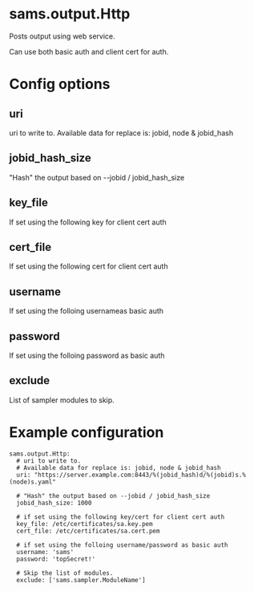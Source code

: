 
# sams.output.Http

Posts output using web service.

Can use both basic auth and client cert for auth.

# Config options

## uri

uri to write to.
Available data for replace is: jobid, node & jobid_hash

## jobid_hash_size

"Hash" the output based on --jobid / jobid_hash_size

## key_file

If set using the following key for client cert auth

## cert_file

If set using the following cert for client cert auth

## username

If set using the folloing usernameas basic auth

## password

If set using the folloing password as basic auth

## exclude

List of sampler modules to skip.

# Example configuration

```
sams.output.Http:
  # uri to write to.  
  # Available data for replace is: jobid, node & jobid_hash
  uri: "https://server.example.com:8443/%(jobid_hash)d/%(jobid)s.%(node)s.yaml"

  # "Hash" the output based on --jobid / jobid_hash_size
  jobid_hash_size: 1000

  # if set using the following key/cert for client cert auth
  key_file: /etc/certificates/sa.key.pem
  cert_file: /etc/certificates/sa.cert.pem

  # if set using the folloing username/password as basic auth
  username: 'sams'
  password: 'topSecret!'

  # Skip the list of modules.
  exclude: ['sams.sampler.ModuleName']
```
